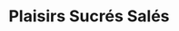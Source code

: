 ---
title: "Plaisirs Sucrés Salés"
url: /saint-andre-les-vergers/plaisirs-sucres-sales/
shop: boulangerie
---